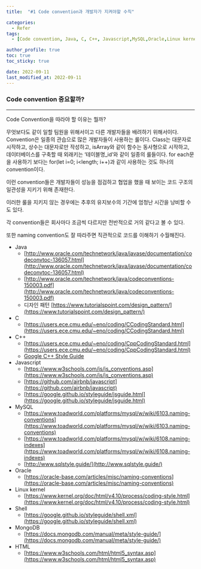 ```yaml
---
title:  "#1 Code convention과 개발자가 지켜야할 수칙"

categories:
  - Refer
tags:
  - [Code convention, Java, C, C++, Javascript,MySQL,Oracle,Linux kernel,Shell,MongoDB,HTML]

author_profile: true
toc: true
toc_sticky: true

date: 2022-09-11
last_modified_at: 2022-09-11
---
```



### Code convention 중요할까?

---

Code Convention을 따라야 할 이유는 뭘까?

무엇보다도 같이 일할 팀원을 위해서이고 다른 개발자들을 배려하기 위해서이다. Convention은 일종의 관습으로 많은 개발자들이 사용하는 룰이다. Class는 대문자로 시작하고, 상수는 대문자로만 작성하고, isArray와 같이 함수는 동사형으로 시작하고, 데이터베이스를 구축할 때 외래키는 ‘테이블명_id’와 같이 일종의 룰들이다. for each문을 사용하기 보다는 for(let i=0; i<length; i++)과 같이 사용하는 것도 하나의 convention이다.

이런 convention들은 개발자들이 성능을 점검하고 협업을 했을 때 보이는 코드 구조의 일관성을 지키기 위해 존재한다.

이러한 룰을 지키지 않는 경우에는 추후의 유지보수의 기간에 엄청난 시간을 낭비할 수도 있다.

각 convention들은 회사마다 조금씩 다르지만 전반적으로 거의 같다고 볼 수 있다.

또한 naming convention도 잘 따라주면 직관적으로 코드를 이해하기 수월해진다.

- Java
    - [http://www.oracle.com/technetwork/java/javase/documentation/codeconvtoc-136057.html](http://www.oracle.com/technetwork/java/javase/documentation/codeconvtoc-136057.html)
    - [http://www.oracle.com/technetwork/java/codeconventions-150003.pdf](http://www.oracle.com/technetwork/java/codeconventions-150003.pdf)
    - 디자인 패턴 [https://www.tutorialspoint.com/design_pattern/](https://www.tutorialspoint.com/design_pattern/)
- C
    - [https://users.ece.cmu.edu/~eno/coding/CCodingStandard.html](https://users.ece.cmu.edu/~eno/coding/CCodingStandard.html)
- C++
    - [https://users.ece.cmu.edu/~eno/coding/CppCodingStandard.html](https://users.ece.cmu.edu/~eno/coding/CppCodingStandard.html)
    - [Google C++ Style Guide](https://google.github.io/styleguide/cppguide.html)
- Javascript
    - [https://www.w3schools.com/js/js_conventions.asp](https://www.w3schools.com/js/js_conventions.asp)
    - [https://github.com/airbnb/javascript](https://github.com/airbnb/javascript)
    - [https://google.github.io/styleguide/jsguide.html](https://google.github.io/styleguide/jsguide.html)
- MySQL
    - [https://www.toadworld.com/platforms/mysql/w/wiki/6103.naming-conventions](https://www.toadworld.com/platforms/mysql/w/wiki/6103.naming-conventions)
    - [https://www.toadworld.com/platforms/mysql/w/wiki/6108.naming-indexes](https://www.toadworld.com/platforms/mysql/w/wiki/6108.naming-indexes)
    - [http://www.sqlstyle.guide/](http://www.sqlstyle.guide/)
- Oracle
    - [https://oracle-base.com/articles/misc/naming-conventions](https://oracle-base.com/articles/misc/naming-conventions)
- Linux kernel
    - [https://www.kernel.org/doc/html/v4.10/process/coding-style.html](https://www.kernel.org/doc/html/v4.10/process/coding-style.html)
- Shell
    - [https://google.github.io/styleguide/shell.xml](https://google.github.io/styleguide/shell.xml)
- MongoDB
    - [https://docs.mongodb.com/manual/meta/style-guide/](https://docs.mongodb.com/manual/meta/style-guide/)
- HTML
    - [https://www.w3schools.com/html/html5_syntax.asp](https://www.w3schools.com/html/html5_syntax.asp)